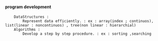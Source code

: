 #### program development
        DataStructures : 
            Represent data efficiently. : ex : array(index ; continuos), list(linear : noncontinuos) , tree(non linear : hierarchial)
        Algorithms : 
            Develop a step by step procedure. : ex : sorting ,searching 
